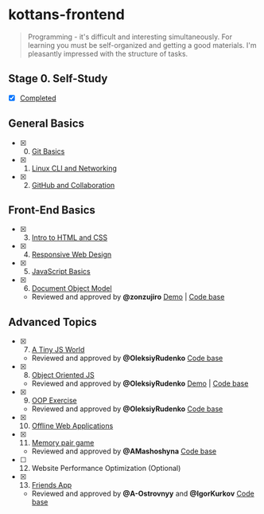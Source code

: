 # kottans-frontend

> Programming - it's difficult and interesting simultaneously. For learning you must be self-organized and getting a good materials. I'm pleasantly impressed with the structure of tasks.

## Stage 0. Self-Study

 - [x] [Completed](task_self_study/self_study.md)

## General Basics

 - [x] 0. [Git Basics](task_git_and_github/git_and_github.md)
 - [x] 1. [Linux CLI and Networking](task_linux_cli/linux_cli.md)
 - [x] 2. [GitHub and Collaboration](task_git_collaboration/git_collaboration.md)

## Front-End Basics

 - [x] 3. [Intro to HTML and CSS](task_html_css_intro/html_css.md) 
 - [x] 4. [Responsive Web Design](task_responsive_web_design/responsive.md)
 - [x] 5. [JavaScript Basics](task_js_basics/js_basics.md)
 - [x] 6. [Document Object Model](task_js_dom/js_dom.md)
    - Reviewed and approved by **@zonzujiro**
    [Demo](https://o-msh.github.io/kottans-frontend/practice/js-dom/) | [Code base](https://github.com/o-msh/kottans-frontend/tree/master/practice/js-dom)

## Advanced Topics

  - [x] 7. [A Tiny JS World](https://o-msh.github.io/a-tiny-JS-world/)
    - Reviewed and approved by **@OleksiyRudenko**
    [Code base](https://github.com/o-msh/a-tiny-JS-world)
  - [x] 8. [Object Oriented JS](task_js_oop/js-oop.md)
    - Reviewed and approved by **@OleksiyRudenko**
    [Demo](https://o-msh.github.io/frontend-nanodegree-arcade-game/) | [Code base](https://github.com/o-msh/frontend-nanodegree-arcade-game)
  - [x] 9. [OOP Exercise](https://o-msh.github.io/a-tiny-JS-world/)
    - Reviewed and approved by **@OleksiyRudenko**
    [Code base](https://github.com/o-msh/a-tiny-JS-world/tree/gh-pages)
  - [x] 10. [Offline Web Applications](task_offline_web_app/offline_web.md)
  - [x] 11. [Memory pair game](https://o-msh.github.io/kottans-frontend/practice/memory-pair-game/)
    - Reviewed and approved by **@AMashoshyna**
    [Code base](https://github.com/o-msh/kottans-frontend/tree/master/practice/memory-pair-game)
  - [ ] 12. Website Performance Optimization (Optional)
  - [x] 13. [Friends App](http://o-msh.github.io/kottans-frontend/practice/friends-app/)
    - Reviewed and approved by **@A-Ostrovnyy** and **@IgorKurkov**
    [Code base](https://github.com/o-msh/kottans-frontend/tree/master/practice/friends-app)